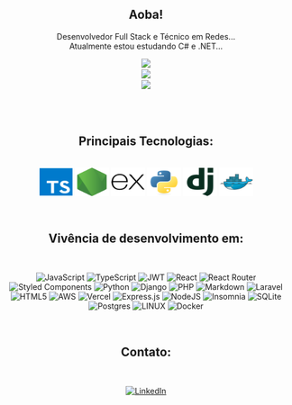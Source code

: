 <div align='center'>

## Aoba! 
Desenvolvedor Full Stack e Técnico em Redes...<br>Atualmente estou estudando C# e .NET...<br>

![](https://github-readme-stats-sigma-five.vercel.app/api?username=ormartins01&theme=dark&hide_border=false&include_all_commits=false&count_private=false)<br/>
![](https://github-readme-streak-stats.herokuapp.com/?user=ormartins01&theme=dark&hide_border=false)<br/>
![](https://github-readme-stats-sigma-five.vercel.app/api/top-langs/?username=ormartins01&theme=dark&hide_border=false&include_all_commits=false&count_private=false&layout=compact)

<br>
<br>

## Principais Tecnologias:
<div align="center"><br>
  <img align="center" alt="icon-Ts" height="50" width="60" src="https://raw.githubusercontent.com/devicons/devicon/master/icons/typescript/typescript-plain.svg">
  <img align="center" alt="icon-Node" height="50" width="60" src="https://raw.githubusercontent.com/devicons/devicon/1119b9f84c0290e0f0b38982099a2bd027a48bf1/icons/nodejs/nodejs-original.svg">
  <img align="center" alt="icon-Express" height="50" width="60" src="https://raw.githubusercontent.com/devicons/devicon/1119b9f84c0290e0f0b38982099a2bd027a48bf1/icons/express/express-original.svg">
  <img align="center" alt="icon-Py" height="50" width="60" src="https://raw.githubusercontent.com/devicons/devicon/1119b9f84c0290e0f0b38982099a2bd027a48bf1/icons/python/python-original.svg">
  <img align="center" alt="icon-Django" height="50" width="60" src="https://raw.githubusercontent.com/devicons/devicon/1119b9f84c0290e0f0b38982099a2bd027a48bf1/icons/django/django-plain.svg">
  <img align="center" alt="icon-Docker" height="50" width="60" src="https://raw.githubusercontent.com/devicons/devicon/1119b9f84c0290e0f0b38982099a2bd027a48bf1/icons/docker/docker-original.svg">
</div>

<br>
<br>

## Vivência de desenvolvimento em:
<br>

![JavaScript](https://img.shields.io/badge/javascript-%23323330.svg?style=flat&logo=javascript&logoColor=%23F7DF1E) 
![TypeScript](https://img.shields.io/badge/typescript-%23007ACC.svg?style=flat&logo=typescript&logoColor=white) 
![JWT](https://img.shields.io/badge/JWT-black?style=flat&logo=JSON%20web%20tokens) 
![React](https://img.shields.io/badge/react-%2320232a.svg?style=flat&logo=react&logoColor=%2361DAFB) 
![React Router](https://img.shields.io/badge/React_Router-CA4245?style=flat&logo=react-router&logoColor=white) 
![Styled Components](https://img.shields.io/badge/styled--components-DB7093?style=flat&logo=styled-components&logoColor=white) 
![Python](https://img.shields.io/badge/python-3670A0?style=flat&logo=python&logoColor=ffdd54) 
![Django](https://img.shields.io/badge/django-%23092E20.svg?style=flat&logo=django&logoColor=white) 
![PHP](https://img.shields.io/badge/php-%23777BB4.svg?style=flat&logo=php&logoColor=white) ![Markdown](https://img.shields.io/badge/markdown-%23000000.svg?style=flat&logo=markdown&logoColor=white) 
![Laravel](https://img.shields.io/badge/laravel-%23FF2D20.svg?style=flat&logo=laravel&logoColor=white) 
![HTML5](https://img.shields.io/badge/html5-%23E34F26.svg?style=flat&logo=html5&logoColor=white) 
![AWS](https://img.shields.io/badge/AWS-%23FF9900.svg?style=flat&logo=amazon-aws&logoColor=white) 
![Vercel](https://img.shields.io/badge/vercel-%23000000.svg?style=flat&logo=vercel&logoColor=white) 
![Express.js](https://img.shields.io/badge/express.js-%23404d59.svg?style=flat&logo=express&logoColor=%2361DAFB) 
![NodeJS](https://img.shields.io/badge/node.js-6DA55F?style=flat&logo=node.js&logoColor=white) 
![Insomnia](https://img.shields.io/badge/Insomnia-black?style=flat&logo=insomnia&logoColor=5849BE) 
![SQLite](https://img.shields.io/badge/sqlite-%2307405e.svg?style=flat&logo=sqlite&logoColor=white) 
![Postgres](https://img.shields.io/badge/postgres-%23316192.svg?style=flat&logo=postgresql&logoColor=white) 
![LINUX](https://img.shields.io/badge/Linux-FCC624?style=flat&logo=linux&logoColor=black) 
![Docker](https://img.shields.io/badge/docker-%230db7ed.svg?style=flat&logo=docker&logoColor=white)

<br>

## Contato:
<br>

[![LinkedIn](https://img.shields.io/badge/LinkedIn-%230077B5.svg?logo=linkedin&logoColor=white)](https://linkedin.com/in/ormartins02) 
</div>


